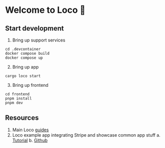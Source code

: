 # Welcome to Loco :train:

## Start development

1. Bring up support services

```
cd .devcontainer
docker compose build
docker compose up
```

2. Bring up app

```
cargo loco start
```

3. Bring up frontend

```
cd frontend
pnpm install
pnpm dev
```

## Resources

1. Main Loco [guides](https://loco.rs/docs/getting-started/tour/)
2. Loco example app integrating Stripe and showcase common app stuff
   a. [Tutorial](https://dev.to/shuttle_dev/a-full-stack-saas-template-with-loco-43ak)
   b. [Github](https://github.com/joshua-mo-143/shuttle-stripe-ex/tree/main)
